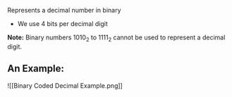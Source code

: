 Represents a decimal number in binary
- We use 4 bits per decimal digit


**Note:** Binary numbers 1010$_2$ to 1111$_2$ cannot be used to represent a decimal digit.

## An Example:
![[Binary Coded Decimal Example.png]]
